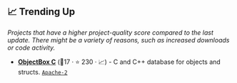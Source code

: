 ## 📈 Trending Up

_Projects that have a higher project-quality score compared to the last update. There might be a variety of reasons, such as increased downloads or code activity._

- <b><a href="https://github.com/objectbox/objectbox-c">ObjectBox C</a></b> (🥉17 ·  ⭐ 230 · 📈) - C and C++ database for objects and structs. <code><a href="http://bit.ly/3nYMfla">Apache-2</a></code>

